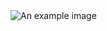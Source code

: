 <img src="https://media2.giphy.com/media/v1.Y2lkPTc5MGI3NjExYmczNnc5bndidzRtcmIydmdzaDZ4c2Jpb3Nnb3NsOGh2YTJxNHlkbyZlcD12MV9pbnRlcm5hbF9naWZfYnlfaWQmY3Q9Zw/DHBGehJ3FSZEygszX3/giphy.webp" alt="An example image">
